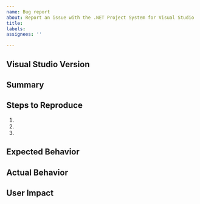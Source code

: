 ```yaml
---
name: Bug report
about: Report an issue with the .NET Project System for Visual Studio
title: 
labels: 
assignees: ''

---
```


## Visual Studio Version



## Summary



## Steps to Reproduce

1. 
2. 
3. 

## Expected Behavior



## Actual Behavior



## User Impact


